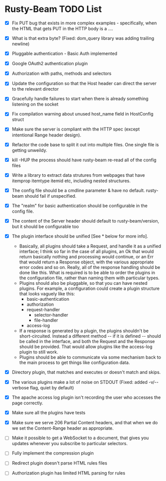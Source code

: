 # Rusty-Beam TODO List

- [x] Fix PUT bug that exists in more complex examples - specifically, when the HTML that gets PUT in the HTTP body is a <td>...</td>.
- [x] What is that extra byte? (Fixed: dom_query library was adding trailing newline)
- [x] Pluggable authentication - Basic Auth implemented
- [x] Google OAuth2 authentication plugin
- [x] Authorization with paths, methods and selectors
- [x] Update the configuration so that the Host header can direct the server to the relevant director
- [x] Gracefully handle failures to start when there is already something listening on the socket
- [x] Fix compilation warning about unused host_name field in HostConfig struct
- [x] Make sure the server is compliant with the HTTP spec (except intentional Range header design).
- [x] Refactor the code base to split it out into multiple files. One single file is getting unweildy.
- [x] kill -HUP the process should have rusty-beam re-read all of the config files
- [x] Write a library to extract data strutures from webpages that have itemprop itemtype itemid etc, including nested structures.
- [x] The config file should be a cmdline parameter & have no default. rusty-beam should fail if unspecified.
- [x] The "realm" for basic authentication should be configurable in the config file.
- [x] The content of the Server header should default to rusty-beam/version, but it should be configurable too
- [x] The plugin interface should be unified [See * below for more info].
    - Basically, all plugins should take a Request, and handle it as a unified interface; I think so far in the case of all plugins, an Ok that would return basically nothing and processing would continue, or an Err that would return a Response object, with the various appropriate error codes and so on. Really, all of the response handling should be done like this. What is required is to be able to order the plugins in the configuration file, rather than naming them with particular types.
    - Plugins should also be pluggable, so that you can have nested plugins. For example, a configuration could create a plugin structure that looks vaguely like this:
        - basic-authentication
        - authorization
        - request-handler
            - selector-handler
            - file-handler
        - access-log
    - If a response is generated by a plugin, the plugins shouldn't be short-circuited. Instead a different method -- if it is defined -- should be called in the interface, and both the Request and the Response should be provided. That would allow plugins like the access-log plugin to still work.
    - Plugins should be able to communicate via some mechanism back to the main process to get things like configuration data.
- [x] Directory plugin, that matches and executes or doesn't match and skips.
- [x] The various plugins make a lot of noise on STDOUT (Fixed: added -v/--verbose flag, quiet by default)
- [x] The apache access log plugin isn't recording the user who accesses the page correctly.
- [x] Make sure all the plugins have tests
- [x] Make sure we serve 206 Partial Content headers, and that when we do we set the Content-Range header as appropriate.
- [ ] Make it possible to get a WebSocket to a document, that gives you updates whenever you subscribe to particular selectors.
- [ ] Fully implement the compression plugin
- [ ] Redirect plugin doesn't parse HTML rules files
- [ ] Authorization plugin has limited HTML parsing for rules

